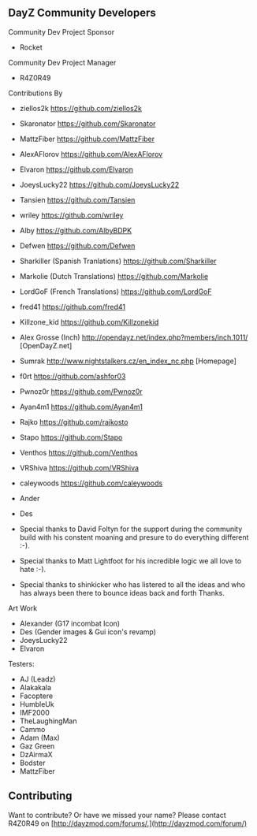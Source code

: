 DayZ Community Developers
-------
Community Dev Project Sponsor
* Rocket

Community Dev Project Manager
* R4Z0R49

Contributions By
* ziellos2k                                         https://github.com/ziellos2k
* Skaronator                                        https://github.com/Skaronator
* MattzFiber  								                    	https://github.com/MattzFiber
* AlexAFlorov                                       https://github.com/AlexAFlorov
* Elvaron                                           https://github.com/Elvaron
* JoeysLucky22                                      https://github.com/JoeysLucky22
* Tansien                                           https://github.com/Tansien
* wriley                                            https://github.com/wriley
* Alby                                              https://github.com/AlbyBDPK
* Defwen                                            https://github.com/Defwen
* Sharkiller  (Spanish Tranlations)                 https://github.com/Sharkiller
* Markolie  (Dutch Translations)                    https://github.com/Markolie
* LordGoF (French Translations)                     https://github.com/LordGoF
* fred41                                            https://github.com/fred41
* Killzone_kid                                      https://github.com/Killzonekid
* Alex Grosse (Inch)                                http://opendayz.net/index.php?members/inch.1011/ [OpenDayZ.net]
* Sumrak                                            http://www.nightstalkers.cz/en_index_nc.php [Homepage]
* f0rt                                              https://github.com/ashfor03
* Pwnoz0r                                           https://github.com/Pwnoz0r
* Ayan4m1                                           https://github.com/Ayan4m1
* Rajko                                             https://github.com/rajkosto
* Stapo                                             https://github.com/Stapo
* Venthos                                           https://github.com/Venthos
* VRShiva                                           https://github.com/VRShiva
* caleywoods                                        https://github.com/caleywoods
* Ander                                             
* Des                                               

* Special thanks to David Foltyn for the support during the community build with his constent moaning and presure to do everything different :-).
* Special thanks to Matt Lightfoot for his incredible logic we all love to hate :-).
* Special thanks to shinkicker who has listered to all the ideas and who has always been there to bounce ideas back and forth Thanks.

Art Work
* Alexander (G17 incombat Icon)
* Des (Gender images & Gui icon's revamp)
* JoeysLucky22
* Elvaron

Testers:
* AJ (Leadz)
* Alakakala
* Facoptere
* HumbleUk
* IMF2000
* TheLaughingMan
* Cammo
* Adam (Max)
* Gaz Green
* DzAirmaX
* Bodster
* MattzFiber


Contributing
------------
Want to contribute? Or have we missed your name?
Please contact R4Z0R49 on [http://dayzmod.com/forums/.](http://dayzmod.com/forum/)
